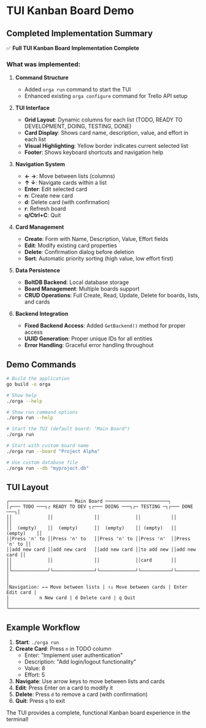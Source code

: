 # TUI Kanban Board Demo

## Completed Implementation Summary

✅ **Full TUI Kanban Board Implementation Complete**

### What was implemented:

1. **Command Structure**
   - Added `orga run` command to start the TUI
   - Enhanced existing `orga configure` command for Trello API setup

2. **TUI Interface**
   - **Grid Layout**: Dynamic columns for each list (TODO, READY TO DEVELOPMENT, DOING, TESTING, DONE)
   - **Card Display**: Shows card name, description, value, and effort in each list
   - **Visual Highlighting**: Yellow border indicates current selected list
   - **Footer**: Shows keyboard shortcuts and navigation help

3. **Navigation System**
   - **← →**: Move between lists (columns)
   - **↑ ↓**: Navigate cards within a list
   - **Enter**: Edit selected card
   - **n**: Create new card
   - **d**: Delete card (with confirmation)
   - **r**: Refresh board
   - **q/Ctrl+C**: Quit

4. **Card Management**
   - **Create**: Form with Name, Description, Value, Effort fields
   - **Edit**: Modify existing card properties
   - **Delete**: Confirmation dialog before deletion
   - **Sort**: Automatic priority sorting (high value, low effort first)

5. **Data Persistence**
   - **BoltDB Backend**: Local database storage
   - **Board Management**: Multiple boards support
   - **CRUD Operations**: Full Create, Read, Update, Delete for boards, lists, and cards

6. **Backend Integration**
   - **Fixed Backend Access**: Added `GetBackend()` method for proper access
   - **UUID Generation**: Proper unique IDs for all entities
   - **Error Handling**: Graceful error handling throughout

## Demo Commands

```bash
# Build the application
go build -o orga

# Show help
./orga --help

# Show run command options
./orga run --help

# Start the TUI (default board: "Main Board")
./orga run

# Start with custom board name
./orga run --board "Project Alpha"

# Use custom database file
./orga run --db "myproject.db"
```

## TUI Layout

```
┌─────────────────────── Main Board ───────────────────────┐
│┌─── TODO ───┐┌ READY TO DEV ┐┌─── DOING ───┐┌─ TESTING ─┐┌─── DONE ───┐│
││             ││               ││             ││           ││             ││
││  (empty)    ││  (empty)      ││  (empty)    ││ (empty)   ││  (empty)    ││
││Press 'n' to ││Press 'n' to   ││Press 'n' to ││Press 'n'  ││Press 'n' to ││
││add new card ││add new card   ││add new card ││to add new ││add new card ││
││             ││               ││             ││card       ││             ││
│└─────────────┘└───────────────┘└─────────────┘└───────────┘└─────────────┘│
│                                                                            │
│Navigation: ←→ Move between lists | ↑↓ Move between cards | Enter Edit card │
│           n New card | d Delete card | q Quit                             │
└────────────────────────────────────────────────────────────────────────────┘
```

## Example Workflow

1. **Start**: `./orga run`
2. **Create Card**: Press `n` in TODO column
   - Enter: "Implement user authentication"
   - Description: "Add login/logout functionality"
   - Value: 8
   - Effort: 5
3. **Navigate**: Use arrow keys to move between lists and cards
4. **Edit**: Press Enter on a card to modify it
5. **Delete**: Press `d` to remove a card (with confirmation)
6. **Quit**: Press `q` to exit

The TUI provides a complete, functional Kanban board experience in the terminal!